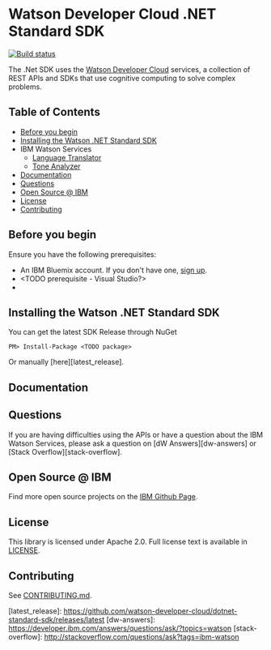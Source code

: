 # Watson Developer Cloud .NET Standard SDK
[![Build status](https://ci.appveyor.com/api/projects/status/dfc11reqeu563j1d/branch/development?svg=true)](https://ci.appveyor.com/project/atilatosta/dotnet-standard-sdk/branch/development)

The .Net SDK uses the [Watson Developer Cloud][wdc] services, a collection of REST APIs and SDKs that use cognitive computing to solve complex problems.

## Table of Contents
* [Before you begin](#before-you-begin)
* [Installing the Watson .NET Standard SDK](#installing-the-watson-net-standard-sdk)
* IBM Watson Services
  * [Language Translator](/src/IBM.WatsonDeveloperCloud.LanguageTranslator)
  * [Tone Analyzer](/src/IBM.WatsonDeveloperCloud.ToneAnalyzer)
* [Documentation](#documentation)
* [Questions](#questions)
* [Open Source @ IBM](#open-source--ibm)
* [License](#license)
* [Contributing](#contributing)

## Before you begin
Ensure you have the following prerequisites:

* An IBM Bluemix account. If you don't have one, [sign up][bluemix_registration].
* <TODO prerequisite - Visual Studio?>
* <TODO prerequisite>

## Installing the Watson .NET Standard SDK
You can get the latest SDK Release through NuGet <TODO installation instructions>
```
PM> Install-Package <TODO package>
```

Or manually [here][latest_release].

## Documentation
<TODO Instructions to access documentation>

## Questions

If you are having difficulties using the APIs or have a question about the IBM Watson Services, please ask a question on
[dW Answers][dw-answers]
or [Stack Overflow][stack-overflow].

## Open Source @ IBM
Find more open source projects on the [IBM Github Page][ibm-github].

## License
This library is licensed under Apache 2.0. Full license text is available in [LICENSE](LICENSE).

## Contributing
See [CONTRIBUTING.md](.github/CONTRIBUTING.md).

[wdc]: http://www.ibm.com/watson/developercloud/
[bluemix_registration]: http://bluemix.net/registration
[ibm-github]: http://ibm.github.io/
<TODO latest release url>
[latest_release]: https://github.com/watson-developer-cloud/dotnet-standard-sdk/releases/latest
[dw-answers]: https://developer.ibm.com/answers/questions/ask/?topics=watson
[stack-overflow]: http://stackoverflow.com/questions/ask?tags=ibm-watson

[conversation]:http://www.ibm.com/watson/developercloud/doc/conversation/
[discovery]: http://www.ibm.com/watson/developercloud/discovery/api/v1/
[speech_to_text]: http://www.ibm.com/watson/developercloud/doc/speech-to-text/
[text_to_speech]: http://www.ibm.com/watson/developercloud/doc/text-to-speech/
[visual_recognition]: http://www.ibm.com/watson/developercloud/visual-recognition/api/v3/
[language_translator]: http://www.ibm.com/watson/developercloud/doc/language-translator/
[personality_insights]: http://www.ibm.com/watson/developercloud/personality-insights/api/v2/
[tone_analyzer]: http://www.ibm.com/watson/developercloud/doc/tone-analyzer/

[document_conversion]: http://www.ibm.com/watson/developercloud/document-conversion/api/v1/
[retrieve_and_rank]: http://www.ibm.com/watson/developercloud/retrieve-and-rank/api/v1/
[natural_language_classifier]: http://www.ibm.com/watson/developercloud/doc/natural-language-classifier/index.html
[alchemyData_news]: http://www.ibm.com/watson/developercloud/alchemy-data-news.html
[tradeoff_analytics]: http://www.ibm.com/watson/developercloud/doc/tradeoff-analytics/

